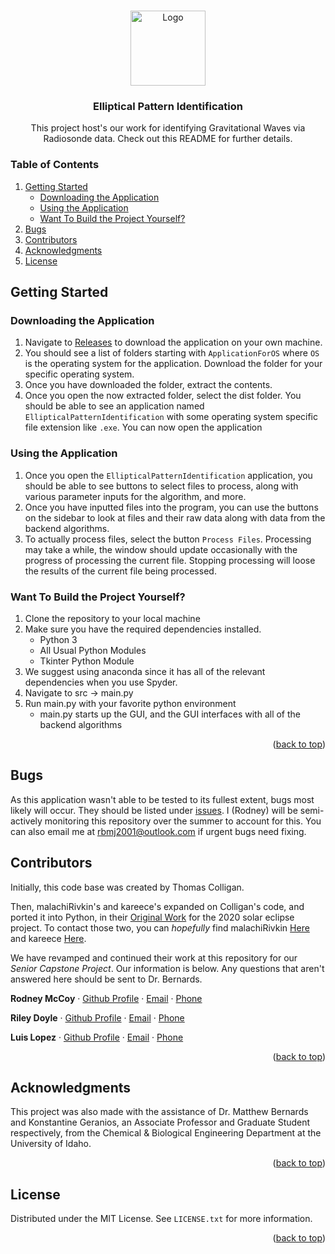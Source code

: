 <a name="readme-top"></a>




<!-- PROJECT LOGO -->
<br />
<div align="center">
  <a href="https://github.com/RodneyMcCoy/elliptical-pattern-identification">
    <img src="https://github.com/RodneyMcCoy/elliptical-pattern-identification/blob/master/res/logo.ico" alt="Logo" width="120">
  </a>

<h3 align="center">Elliptical Pattern Identification</h3>

  <p align="center">
    This project host's our work for identifying Gravitational Waves via Radiosonde data. Check out this README for further details.
  </p>
</div>



<!-- TABLE OF CONTENTS -->

### Table of Contents
<ol>
  <li>
    <a href="#getting-started">Getting Started</a>
    <ul>
      <li><a href="#downloading-the-application"> Downloading the Application</li>
      <li><a href="#using-the-application"> Using the Application </li>
      <li><a href="#want-to-build-the-project-yourself"> Want To Build the Project Yourself?</li>
    </ul>
  </li>
  <li><a href="#bugs">Bugs</a></li>
  <li><a href="#contributors">Contributors</a></li>
  <li><a href="#acknowledgments">Acknowledgments</a></li>
  <li><a href="#license">License</a></li>
</ol>






<!-- GETTING STARTED -->
## Getting Started

<!-- DOWNLOADING THE APPLICATION -->
### Downloading the Application

1. Navigate to [Releases](https://github.com/RodneyMcCoy/elliptical-pattern-identification/releases) to download the application on your own machine.
2. You should see a list of folders starting with `ApplicationForOS` where `OS` is the operating system for the application. Download the folder for your specific operating system.
3. Once you have downloaded the folder, extract the contents.
4. Once you open the now extracted folder, select the dist folder. You should be able to see an application named `EllipticalPatternIdentification` with some operating system specific file extension like `.exe`. You can now open the application



### Using the Application

1. Once you open the `EllipticalPatternIdentification` application, you should be able to see buttons to select files to process, along with various parameter inputs for the algorithm, and more. 
2. Once you have inputted files into the program, you can use the buttons on the sidebar to look at files and their raw data along with data from the backend algorithms.
3. To actually process files, select the button `Process Files`. Processing may take a while, the window should update occasionally with the progress of processing the current file. Stopping processing will loose the results of the current file being processed.



### Want To Build the Project Yourself?

1. Clone the repository to your local machine
2. Make sure you have the required dependencies installed. 
	- Python 3
	- All Usual Python Modules
	- Tkinter Python Module
3. We suggest using anaconda since it has all of the relevant dependencies when you use Spyder.
4. Navigate to src -> main.py
5. Run main.py with your favorite python environment
	- main.py starts up the GUI, and the GUI interfaces with all of the backend algorithms



<p align="right">(<a href="#readme-top">back to top</a>)</p>



<!-- utilityScripts:
	this directory contains a variety of programs I have created to test ideas, learn analysis 	techniques, and troubleshoot problems. None are essential for analysis, but provide some insight to the evolution of the main analysis script. It also contains the original hodograph code from Thomas Colligan that I ported over to Python. -->


<!-- BUGS -->
## Bugs

As this application wasn't able to be tested to its fullest extent, bugs most likely will occur. They should be listed under [issues](https://github.com/RodneyMcCoy/elliptical-pattern-identification/issues). I (Rodney) will be semi-actively monitoring this repository over the summer to account for this. You can also email me at rbmj2001@outlook.com if urgent bugs need fixing. 

<!-- CONTRIBUTORS -->
## Contributors

Initially, this code base was created by Thomas Colligan.

Then, malachiRivkin's and kareece's expanded on Colligan's code, and ported it into Python, in their [Original Work](https://github.com/malachiRivkin/hodographAnalysis) for the 2020 solar eclipse project. To contact those two, you can *hopefully* find malachiRivkin [Here](https://github.com/malachiRivkin) and kareece [Here](https://github.com/kareece). 

We have revamped and continued their work at this repository for our *Senior Capstone Project*. Our information is below. Any questions that aren't answered here should be sent to Dr. Bernards.


**Rodney McCoy** &middot;
[Github Profile](https://github.com/RodneyMcCoy) &middot;
[Email](rbmj2001@outlook.com) &middot;
[Phone](208-860-4186)


**Riley Doyle** &middot;
[Github Profile](https://github.com/rdoyle0914) &middot;
[Email](doyl1482@vandals.uidaho.edu) &middot;
[Phone](805-850-8594)


**Luis Lopez** &middot;
[Github Profile](https://www.example.com/) &middot;
[Email](lope9245@vandals.uidaho.edu) &middot;
[Phone](208-320-2344)


<p align="right">(<a href="#readme-top">back to top</a>)</p>



<!-- ACKNOWLEDGMENTS -->
## Acknowledgments
This project was also made with the assistance of Dr. Matthew Bernards and Konstantine Geranios, an Associate Professor and Graduate Student respectively, from the Chemical & Biological Engineering Department at the University of Idaho.
<p align="right">(<a href="#readme-top">back to top</a>)</p>



<!-- LICENSE -->
## License

Distributed under the MIT License. See `LICENSE.txt` for more information.

<p align="right">(<a href="#readme-top">back to top</a>)</p>
